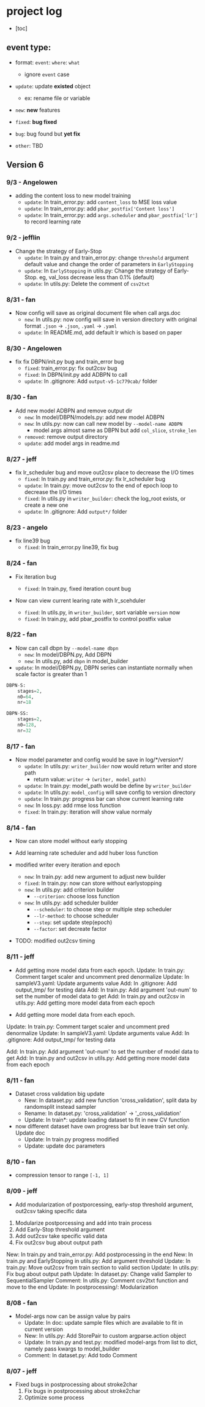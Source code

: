 # project log

- [toc]

## event type:

- format: `event`: `where`: `what`
	- ignore `event` case

- `update`: update **existed** object
	- ex: rename file or variable
- `new`: **new** features
- `fixed`: **bug fixed**
- `bug`: bug found but **yet fix**
- `other`: TBD

## Version 6
### 9/3 - Angelowen

- adding the content loss to new model training
	- `update`: In train_error.py: add `content_loss` to MSE loss value 
	- `update`: In train_error.py: add `pbar_postfix['Content loss']` 
	- `update`: In train_error.py: add `args.scheduler` and `pbar_postfix['lr']` to record learning rate

### 9/2 - jefflin

- Change the strategy of Early-Stop
	- `update`: In train.py and train_error.py: change `threshold` argument default value and change the order of parameters in `EarlyStopping`
	- `update`: In `EarlyStopping` in utils.py: Change the strategy of Early-Stop. eg, val_loss decrease less than 0.1% (default)
	- `update`: In utils.py: Delete the comment of `csv2txt`

### 8/31 - fan

- Now config will save as original document file when call args.doc
	- `new`: In utils.py: now config will save in version directory with original format
		`.json` -> `.json`, `.yaml` -> `.yaml`
	- `update`: In README.md, add default lr which is based on paper

### 8/30 - Angelowen

- fix fix DBPN/init.py bug and train_error bug
  - `fixed`: train_error.py: fix out2csv bug
  - `fixed`: In DBPN/init.py add ADBPN to call 
  - `update`: In .gitignore: Add `output-v5-1c779cab/` folder

### 8/30 - fan

- Add new model ADBPN and remove output dir
	- `new`: In model/DBPN/models.py: add new model ADBPN
	- `new`: In utils.py: now can call new model by `--model-name ADBPN`
		- model args almost same as DBPN but add `col_slice`, `stroke_len`
	- `removed`: remove output directory
	- `update`: add model args in readme.md

### 8/27 - jeff

- fix lr_scheduler bug and move out2csv place to decrease the I/O times
  - `fixed`: In train.py and train_error.py: fix lr_scheduler bug
  - `update`: In train.py: move out2csv to the end of epoch loop to decrease the I/O times
  - `fixed`: In utils.py in `writer_builder`: check the log_root exists, or create a new one
  - `update`: In .gitignore: Add `output*/` folder

### 8/23 - angelo

- fix line39 bug
  - `fixed`: In train_error.py line39, fix bug

### 8/24 - fan

- Fix iteration bug
	- `fixed`: In train.py, fixed iteration count bug

- Now can view current learing rate with lr_scehduler
	- `fixed`: In utils.py, in `writer_builder`, sort variable `version` now
	- `fixed`: In train.py, add pbar_postfix to control postfix value

### 8/22 - fan

- Now can call dbpn by `--model-name dbpn`
	- `new`: In model/DBPN.py, Add DBPN 
	- `new`: In utils.py, add `dbpn` in model_builder
- `update`: In model/DBPN.py, DBPN series can instantiate normally when scale factor is greater than 1

```python
DBPN-S:
	stages=2,
	n0=64,
	nr=18

DBPN-SS:
	stages=2,
	n0=128,
	nr=32
```

### 8/17 - fan

- Now model parameter and config would be save in log/\*/version\*/
	- `update`: In utils.py: `writer_builder` now would return writer and store path
		- return value: `writer` -> `(writer, model_path)`
	- `update`: In train.py: model_path would be define by `writer_builder`
	- `update`: In utils.py: `model_config` will save config to version directory
	- `update`: In train.py: progress bar can show current learning rate
	- `new`: In loss.py: add rmse loss function
	- `fixed`: In train.py: iteration will show value normaly

### 8/14 - fan

- Now can store model without early stopping
- Add learning rate scheduler and add huber loss function
- modified writer every iteration and epoch
	- `new`: In train.py: add new argument to adjust new builder
	- `fixed`: In train.py: now can store without earlystopping
	- `new`: In utils.py: add criterion builder
		- `--criterion`: choose loss function
	- `new`: In utils.py: add scheduler builder
		- `--scheduler`: to choose step or multiple step scheduler
		- `--lr-method`: to choose scheduler
		- `--step`: set update step(epoch)
		- `--factor`: set decreate factor

- TODO: modified out2csv timing

### 8/11 - jeff

- Add getting more model data from each epoch.
Update: In train.py:
		Comment target scaler and uncomment pred denormalize
Update: In sampleV3.yaml: Update arguments value
Add: In .gitignore: Add output_tmp/ for testing data
Add: In train.py:
		Add argument 'out-num' to set the number of model data to get
Add: In train.py and out2csv in utils.py:
		Add getting more model data from each epoch

- Add getting more model data from each epoch.

Update: In train.py:
		Comment target scaler and uncomment pred denormalize
Update: In sampleV3.yaml: Update arguments value
Add: In .gitignore: Add output_tmp/ for testing data

Add: In train.py:
		Add argument 'out-num' to set the number of model data to get
Add: In train.py and out2csv in utils.py:
		Add getting more model data from each epoch
		
### 8/11 - fan

- Dataset cross validation big update
	- New: In dataset.py: add new function 'cross_validation', split data by randomsplit instead sampler
	- Rename: In dataset.py: 'cross_validation' -> '_cross_validation'
	- Update: In train*: update loading dataset to fit in new CV function
- now different dataset have own progress bar but leave train set only. Update doc
	- Update: In train.py progress modified
	- Update: update doc parameters

### 8/10 - fan

- compression tensor to range `[-1, 1]`

### 8/09 - jeff

- Add modularization of postporcessing, early-stop threshold argument, out2csv taking specific data

1. Modularize postporcessing and add into train process
2. Add Early-Stop threshold argument
3. Add out2csv take specific valid data
4. Fix out2csv bug about output path

New: In train.py and train_error.py: Add postprocessing in the end
New: In train.py and EarlyStopping in utils.py: Add argument threshold
Update: In train.py: Move out2csv from train section to valid section
Update: In utils.py: Fix bug about output path
Update: In dataset.py: Change valid Sampler to SequentialSampler
Comment: In utils.py: Comment csv2txt function and move to the end
Update: In postprocessing/: Modularization

### 8/08 - fan

- Model-args now can be assign value by pairs
	- Update: In doc: update sample files which are available to fit in current version
	- New: In utils.py: Add StorePair to custom argparse.action object
	- Update: In train.py and test.py: modified model-args from list to dict, namely pass kwargs to model_builder
	- Comment: In dataset.py: Add todo Comment

### 8/07 - jeff

- Fixed bugs in postprocessing about stroke2char
	1. Fix bugs in postprocessing about stroke2char
	2. Optimize some process
